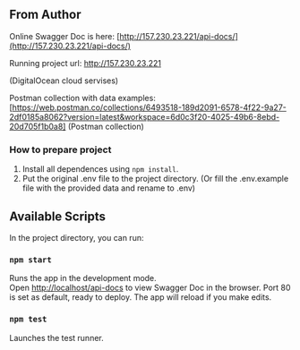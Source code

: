 ## From Author

Online Swagger Doc is here: [http://157.230.23.221/api-docs/](http://157.230.23.221/api-docs/)

Running project url: http://157.230.23.221

(DigitalOcean cloud servises)

Postman collection with data examples: [https://web.postman.co/collections/6493518-189d2091-6578-4f22-9a27-2df0185a8062?version=latest&workspace=6d0c3f20-4025-49b6-8ebd-20d705f1b0a8] (Postman collection)

### How to prepare project

1. Install all dependences using `npm install`.
2. Put the original .env file to the project directory. (Or fill the .env.example file with the provided data and rename to .env)

## Available Scripts

In the project directory, you can run:

### `npm start`

Runs the app in the development mode.<br />
Open [http://localhost/api-docs](http://localhost/api-docs) to view Swagger Doc in the browser.
Port 80 is set as default, ready to deploy.
The app will reload if you make edits.<br />

### `npm test`

Launches the test runner.
